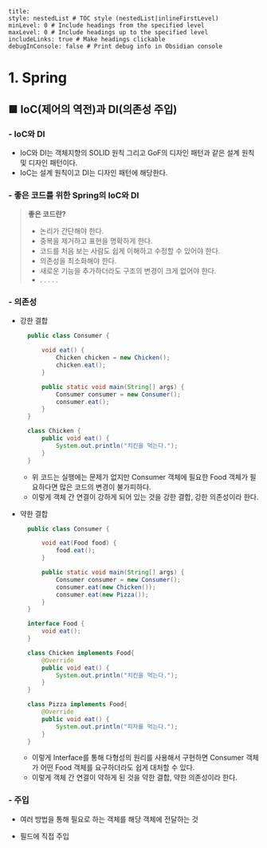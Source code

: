 ```table-of-contents
title: 
style: nestedList # TOC style (nestedList|inlineFirstLevel)
minLevel: 0 # Include headings from the specified level
maxLevel: 0 # Include headings up to the specified level
includeLinks: true # Make headings clickable
debugInConsole: false # Print debug info in Obsidian console
```

# 1. Spring
## ■ IoC(제어의 역전)과 DI(의존성 주입)

### - IoC와 DI
- IoC와 DI는 객체지향의 SOLID 원칙 그리고 GoF의 디자인 패턴과 같은 설계 원칙 및 디자인 패턴이다.
- IoC는 설계 원칙이고 DI는 디자인 패턴에 해당한다.

### - 좋은 코드를 위한 Spring의 IoC와 DI
> **좋은 코드란?**
> - 논리가 간단해야 한다.
> - 중복을 제거하고 표현을 명확하게 한다.
> - 코드를 처음 보는 사람도 쉽게 이해하고 수정할 수 있어야 한다.
> - 의존성을 최소화해야 한다.
> - 새로운 기능을 추가하더라도 구조의 변경이 크게 없어야 한다.
> - . . . . .

### - 의존성
- 강한 결합
  ``` java
	public class Consumer {

	    void eat() {
	        Chicken chicken = new Chicken();
	        chicken.eat();
	    }

	    public static void main(String[] args) {
	        Consumer consumer = new Consumer();
	        consumer.eat();
	    }
	}

	class Chicken {
	    public void eat() {
	        System.out.println("치킨을 먹는다.");
	    }
	}
	```
	- 위 코드는 실행에는 문제가 없지만 Consumer 객체에 필요한 Food 객체가 필요하다면 많은 코드의 변경이 불가피하다.
	- 이렇게 객체 간 연결이 강하게 되어 있는 것을 강한 결합, 강한 의존성이라 한다.

- 약한 결합
  ``` java
	public class Consumer {

	    void eat(Food food) {
	        food.eat();
	    }

	    public static void main(String[] args) {
	        Consumer consumer = new Consumer();
	        consumer.eat(new Chicken());
	        consumer.eat(new Pizza());
	    }
	}

	interface Food {
	    void eat();
	}

	class Chicken implements Food{
	    @Override
	    public void eat() {
	        System.out.println("치킨을 먹는다.");
	    }
	}

	class Pizza implements Food{
	    @Override
	    public void eat() {
	        System.out.println("피자를 먹는다.");
	    }
	}
	```
	- 이렇게 Interface를 통해 다형성의 원리를 사용해서 구현하면 Consumer 객체가 어떤 Food 객체를 요구하더라도 쉽게 대처할 수 있다.
	- 이렇게 객체 간 연결이 약하게 된 것을 약한 결합, 약한 의존성이라 한다.

### - 주입
- 여러 방법을 통해 필요로 하는 객체를 해당 객체에 전달하는 것

- 필드에 직접 주입
  







































